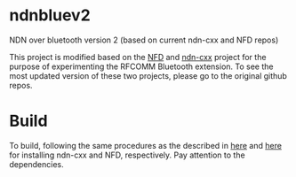 # ndnbluev2
NDN over bluetooth version 2 (based on current ndn-cxx and NFD repos)

This project is modified based on the [NFD](http://named-data.net/doc/NFD/current/INSTALL.html) and [ndn-cxx](https://named-data.net/doc/ndn-cxx/current/INSTALL.html) project for the purpose of experimenting the RFCOMM Bluetooth extension. To see the most updated version of these two projects, please go to the original github repos. 

# Build
To build, following the same procedures as the described in [here](https://named-data.net/doc/ndn-cxx/current/INSTALL.html) and [here](http://named-data.net/doc/NFD/current/INSTALL.html) for installing ndn-cxx and NFD, respectively. Pay attention to the dependencies.

#
